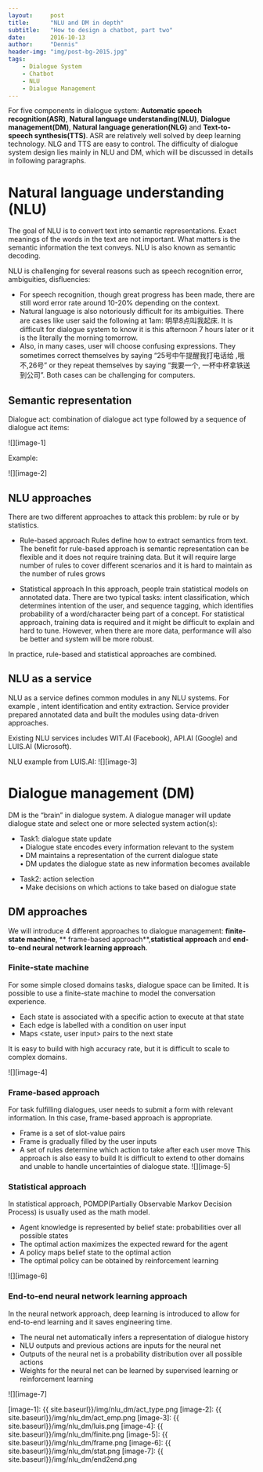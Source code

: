 ```yaml
---
layout:     post
title:      "NLU and DM in depth"
subtitle:   "How to design a chatbot, part two"
date:       2016-10-13
author:     "Dennis"
header-img: "img/post-bg-2015.jpg"
tags:
    - Dialogue System
    - Chatbot
    - NLU
    - Dialogue Management
---
```


For five components in dialogue system: **Automatic speech recognition(ASR)**, **Natural language understanding(NLU)**, **Dialogue management(DM)**, **Natural language generation(NLG)** and **Text-to-speech synthesis(TTS)**. ASR are relatively well solved by deep learning technology. NLG and TTS are easy to control. The difficulty of dialogue system design lies mainly in NLU and DM, which will be discussed in details in following paragraphs.

# Natural language understanding (NLU)
The goal of NLU is to convert text into semantic representations. Exact meanings of the words in the text are not important. What matters is the semantic information the text conveys. NLU is also known as semantic decoding.

NLU is challenging for several reasons such as speech recognition error, ambiguities, disfluencies:

* For speech recognition, though great progress has been made, there are still word error rate around 10-20% depending on the context.  
* Natural language is also notoriously difficult for its ambiguities. There are cases like user said the following at 1am: 明早8点叫我起床. It is difficult for dialogue system to know it is this afternoon 7 hours later or it is the literally the  morning tomorrow.
* Also, in many cases, user will choose confusing expressions. They sometimes correct themselves by saying “25号中午提醒我打电话给  ,哦不,26号” or they repeat themselves by saying “我要一个, 一杯中杯拿铁送到公司”. Both cases can be challenging for computers.

## Semantic representation

Dialogue act: combination of dialogue act type followed by a sequence of dialogue act items:

![][image-1]

Example:

![][image-2]

## NLU approaches
There are two different approaches to attack this problem: by rule or by statistics.

* Rule-based approach
Rules define how to extract semantics from text. The benefit for rule-based approach is semantic representation can be flexible and it does not require training data. But it will require large number of rules to cover different scenarios and it is hard to maintain as the number of rules grows

* Statistical approach
In this approach, people train statistical models on annotated data. There are two typical tasks: intent classification, which determines intention of the user, and sequence tagging, which identifies probability of a word/character being part of a concept.
For statistical approach, training data is required and it might be difficult to explain and hard to tune. However, when there are more data, performance will also be better and system will be more robust.

In practice, rule-based and statistical approaches are combined.

## NLU as a service

NLU as a service defines common modules in any NLU systems. For example , intent identification and entity extraction. Service provider prepared annotated data and built the modules using data-driven approaches.

Existing NLU services includes WIT.AI (Facebook), API.AI (Google) and LUIS.AI (Microsoft).

NLU example from LUIS.AI:
![][image-3]

# Dialogue management (DM)
DM is the “brain” in dialogue system. A dialogue manager will update dialogue state and select one or more selected system action(s):

* Task1: dialogue state update  
	• Dialogue state encodes every information relevant to the system  
	• DM maintains a representation of the current dialogue state  
	• DM updates the dialogue state as new information becomes available

* Task2: action selection  
	• Make decisions on which actions to take based on dialogue state

## DM approaches

We will introduce 4 different approaches to dialogue management: **finite-state machine**, ** frame-based approach**,**statistical approach** and 
**end-to-end neural network learning approach**.

### Finite-state machine
For some simple closed domains tasks, dialogue space can be limited. It is possible to use a finite-state machine to model the conversation experience.  

* Each state is associated with a specific action to execute at that state
* Each edge is labelled with a condition on user input
* Maps \<state, user input\> pairs to the next state

It is easy to build with high accuracy rate, but it is difficult to scale to complex domains.
 
![][image-4]

### Frame-based approach
For task fulfilling dialogues, user needs to submit a form with relevant information. In this case, frame-based approach is appropriate.  

  * Frame is a set of slot-value pairs
  * Frame is gradually filled by the user inputs
* A set of rules determine which action to take after each user move
This approach is also easy to build  It is difficult to extend to other domains and unable to handle uncertainties of dialogue state.
 ![][image-5]
### Statistical approach
In statistical approach, POMDP(Partially Observable Markov Decision Process) is usually used as the math model.  

* Agent knowledge is represented by belief state: probabilities over all possible states
* The optimal action maximizes the expected reward for the agent
* A policy maps belief state to the optimal action
* The optimal policy can be obtained by reinforcement learning
	 
 ![][image-6]

### End-to-end neural network learning approach
In the neural network approach, deep learning is introduced to allow for end-to-end learning and it saves engineering time.  

* The neural net automatically infers a representation of dialogue history
* NLU outputs and previous actions are inputs for the neural net
* Outputs of the neural net is a probability distribution over all possible actions
* Weights for the neural net can be learned by supervised learning or reinforcement learning

 ![][image-7]



[image-1]:	{{ site.baseurl}}/img/nlu_dm/act_type.png
[image-2]:	{{ site.baseurl}}/img/nlu_dm/act_emp.png
[image-3]:	{{ site.baseurl}}/img/nlu_dm/luis.png
[image-4]:	{{ site.baseurl}}/img/nlu_dm/finite.png
[image-5]:	{{ site.baseurl}}/img/nlu_dm/frame.png
[image-6]:	{{ site.baseurl}}/img/nlu_dm/stat.png
[image-7]:	{{ site.baseurl}}/img/nlu_dm/end2end.png